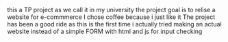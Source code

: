 this a TP project as we call it in my university 
the project goal is to relise a website for e-commmerce 
I chose coffee because i just like it
The project has been a good ride as this is the first time i actually tried making an actual website instead of a simple FORM with html and js for input checking

